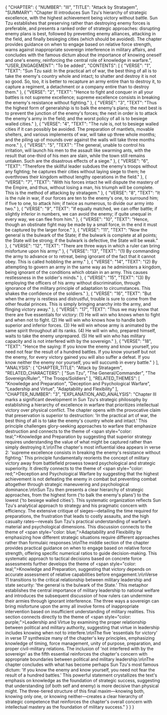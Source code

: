 {
  "CHAPTER": {
    "NUMBER": "III",
    "TITLE": "Attack by Stratagem",
    "SUMMARY": "Chapter III introduces Sun Tzu's hierarchy of strategic excellence, with the highest achievement being victory without battle. Sun Tzu establishes that preserving rather than destroying enemy forces is preferable, and presents a ranked order of strategic approaches: disrupting enemy plans is best, followed by preventing enemy alliances, attacking in the field, and finally besieging cities (which should be avoided). The chapter provides guidance on when to engage based on relative force strength, warns against inappropriate sovereign interference in military affairs, and concludes with the famous dictum about the importance of knowing oneself and one's enemy, reinforcing the central role of knowledge in warfare.",
    "USER_ENGAGEMENT": "To be added",
    "CONTENTS": [
      {
        "VERSE": "1",
        "TEXT": "Sun Tzu said: In the practical art of war, the best thing of all is to take the enemy's country whole and intact; to shatter and destroy it is not so good. So, too, it is better to recapture an army entire than to destroy it, to capture a regiment, a detachment or a company entire than to destroy them."
      },
      {
        "VERSE": "2",
        "TEXT": "Hence to fight and conquer in all your battles is not supreme excellence; supreme excellence consists in breaking the enemy's resistance without fighting."
      },
      {
        "VERSE": "3",
        "TEXT": "Thus the highest form of generalship is to balk the enemy's plans; the next best is to prevent the junction of the enemy's forces; the next in order is to attack the enemy's army in the field; and the worst policy of all is to besiege walled cities."
      },
      {
        "VERSE": "4",
        "TEXT": "The rule is, not to besiege walled cities if it can possibly be avoided. The preparation of mantlets, movable shelters, and various implements of war, will take up three whole months; and the piling up of mounds over against the walls will take three months more."
      },
      {
        "VERSE": "5",
        "TEXT": "The general, unable to control his irritation, will launch his men to the assault like swarming ants, with the result that one-third of his men are slain, while the town still remains untaken. Such are the disastrous effects of a siege."
      },
      {
        "VERSE": "6",
        "TEXT": "Therefore the skillful leader subdues the enemy's troops without any fighting; he captures their cities without laying siege to them; he overthrows their kingdom without lengthy operations in the field."
      },
      {
        "VERSE": "7",
        "TEXT": "With his forces intact he will dispute the mastery of the Empire, and thus, without losing a man, his triumph will be complete. This is the method of attacking by stratagem."
      },
      {
        "VERSE": "8",
        "TEXT": "It is the rule in war, if our forces are ten to the enemy's one, to surround him; if five to one, to attack him; if twice as numerous, to divide our army into two."
      },
      {
        "VERSE": "9",
        "TEXT": "If equally matched, we can offer battle; if slightly inferior in numbers, we can avoid the enemy; if quite unequal in every way, we can flee from him."
      },
      {
        "VERSE": "10",
        "TEXT": "Hence, though an obstinate fight may be made by a small force, in the end it must be captured by the larger force."
      },
      {
        "VERSE": "11",
        "TEXT": "Now the general is the bulwark of the State; if the bulwark is complete at all points; the State will be strong; if the bulwark is defective, the State will be weak."
      },
      {
        "VERSE": "12",
        "TEXT": "There are three ways in which a ruler can bring misfortune upon his army:"
      },
      {
        "VERSE": "13",
        "TEXT": "(1) By commanding the army to advance or to retreat, being ignorant of the fact that it cannot obey. This is called hobbling the army."
      },
      {
        "VERSE": "14",
        "TEXT": "(2) By attempting to govern an army in the same way as he administers a kingdom, being ignorant of the conditions which obtain in an army. This causes restlessness in the soldier's minds."
      },
      {
        "VERSE": "15",
        "TEXT": "(3) By employing the officers of his army without discrimination, through ignorance of the military principle of adaptation to circumstances. This shakes the confidence of the soldiers."
      },
      {
        "VERSE": "16",
        "TEXT": "But when the army is restless and distrustful, trouble is sure to come from the other feudal princes. This is simply bringing anarchy into the army, and flinging victory away."
      },
      {
        "VERSE": "17",
        "TEXT": "Thus we may know that there are five essentials for victory: (1) He will win who knows when to fight and when not to fight. (2) He will win who knows how to handle both superior and inferior forces. (3) He will win whose army is animated by the same spirit throughout all its ranks. (4) He will win who, prepared himself, waits to take the enemy unprepared. (5) He will win who has military capacity and is not interfered with by the sovereign."
      },
      {
        "VERSE": "18",
        "TEXT": "Hence the saying: If you know the enemy and know yourself, you need not fear the result of a hundred battles. If you know yourself but not the enemy, for every victory gained you will also suffer a defeat. If you know neither the enemy nor yourself, you will succumb in every battle."
      }
    ],
    "ANALYSIS": {
      "CHAPTER_TITLE": "Attack by Stratagem",
      "RELATED_CHARACTERS": [
        "Sun Tzu",
        "The General/Commander",
        "The Sovereign/Ruler",
        "The Troops/Soldiers"
      ],
      "RELATED_THEMES": [
        "Knowledge and Preparation",
        "Deception and Psychological Warfare",
        "Leadership and Virtue",
        "Adaptability and Flexibility"
      ],
      "CHAPTER_NUMBER": "3",
      "EXPLANATION_AND_ANALYSIS": "Chapter III marks a significant development in Sun Tzu's strategic philosophy by establishing a hierarchy of excellence in warfare that prioritizes intellectual victory over physical conflict. The chapter opens with the provocative claim that preservation is superior to destruction: 'In the practical art of war, the best thing of all is to take the enemy's country whole and intact.' This principle challenges glory-seeking approaches to warfare that emphasize destruction and connects to the theme of <span style=\"color: teal;\">Knowledge and Preparation</span> by suggesting that superior strategy requires understanding the value of what might be captured rather than simply destroying it.\n\nThe chapter's most influential idea appears in verse 2: 'supreme excellence consists in breaking the enemy's resistance without fighting.' This principle fundamentally reorients the concept of military victory away from battlefield prowess toward psychological and strategic superiority. It directly connects to the theme of <span style=\"color: red;\">Deception and Psychological Warfare</span> by suggesting that the highest achievement is not defeating the enemy in combat but preventing combat altogether through strategic maneuvering and psychological dominance.\n\nSun Tzu then presents a clear hierarchy of strategic approaches, from the highest form ('to balk the enemy's plans') to the lowest ('to besiege walled cities'). This systematic organization reflects Sun Tzu's analytical approach to strategy and his pragmatic concern with efficiency. The extensive critique of sieges—detailing the time required for preparations, the frustration that leads to costly assaults, and the high casualty rates—reveals Sun Tzu's practical understanding of warfare's material and psychological dimensions. This discussion connects to the theme of <span style=\"color: blue;\">Adaptability and Flexibility</span> by emphasizing how different strategic situations require different approaches rather than formulaic responses.\n\nThe middle section of the chapter provides practical guidance on when to engage based on relative force strength, offering specific numerical ratios to guide decision-making. This systematic approach to tactical decisions based on concrete force assessments further develops the theme of <span style=\"color: teal;\">Knowledge and Preparation</span>, suggesting that victory depends on accurate assessment of relative capabilities before engagement.\n\nVerse 11 transitions to the critical relationship between military leadership and state security: 'the general is the bulwark of the State.' This metaphor establishes the central importance of military leadership to national welfare and introduces the subsequent discussion of how rulers can undermine their armies through ignorant interference. The three ways a sovereign can bring misfortune upon the army all involve forms of inappropriate intervention based on insufficient understanding of military realities. This section connects directly to the theme of <span style=\"color: purple;\">Leadership and Virtue</span> by examining the proper relationship between political and military authority, suggesting that virtue in leadership includes knowing when not to interfere.\n\nThe five 'essentials for victory' in verse 17 synthesize many of the chapter's key principles, emphasizing knowledge of timing, force management, unity of purpose, preparation, and proper civil-military relations. The inclusion of 'not interfered with by the sovereign' as the fifth essential reinforces the chapter's concern with appropriate boundaries between political and military leadership.\n\nThe chapter concludes with what has become perhaps Sun Tzu's most famous dictum: 'If you know the enemy and know yourself, you need not fear the result of a hundred battles.' This powerful statement crystallizes the text's emphasis on knowledge as the foundation of strategic success, suggesting that understanding (of both self and enemy) is more decisive than physical might. The three-tiered structure of this final maxim—knowing both, knowing only one, or knowing neither—creates a clear hierarchy of strategic competence that reinforces the chapter's overall concern with intellectual mastery as the foundation of military success."
    }
  }
}